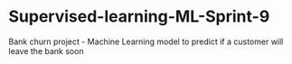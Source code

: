 # Supervised-learning-ML-Sprint-9
Bank churn project - Machine Learning model to predict if a customer will leave the bank soon
